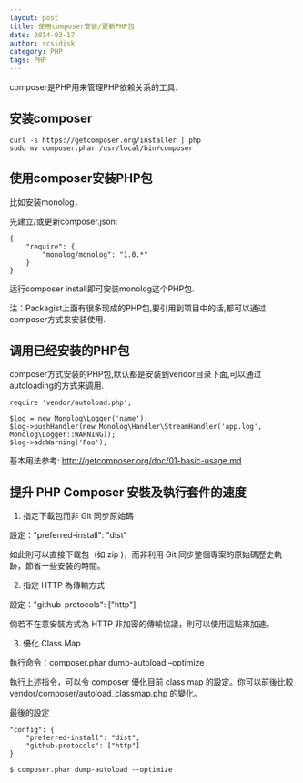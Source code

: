 ```yaml
---
layout: post
title: 使用composer安装/更新PHP包
date: 2014-03-17
author: scsidisk
category: PHP
tags: PHP
---
```


composer是PHP用来管理PHP依赖关系的工具.

## 安装composer

```
curl -s https://getcomposer.org/installer | php
sudo mv composer.phar /usr/local/bin/composer
```

## 使用composer安装PHP包

比如安装monolog，

先建立/或更新composer.json:

```
{
	"require": {
		"monolog/monolog": "1.0.*"
	}
}
```

运行composer install即可安装monolog这个PHP包.

注：Packagist上面有很多现成的PHP包,要引用到项目中的话,都可以通过composer方式来安装使用.

## 调用已经安装的PHP包

composer方式安装的PHP包,默认都是安装到vendor目录下面,可以通过autoloading的方式来调用.

```
require 'vendor/autoload.php';

$log = new Monolog\Logger('name');
$log->pushHandler(new Monolog\Handler\StreamHandler('app.log', Monolog\Logger::WARNING));
$log->addWarning('Foo');
```

基本用法参考: http://getcomposer.org/doc/01-basic-usage.md

## 提升 PHP Composer 安裝及執行套件的速度

1. 指定下載包而非 Git 同步原始碼

設定："preferred-install": "dist"

如此則可以直接下載包（如 zip )，而非利用 Git 同步整個專案的原始碼歷史軌跡，節省一些安裝的時間。

2. 指定 HTTP 為傳輸方式

設定："github-protocols": ["http"]

倘若不在意安裝方式為 HTTP 非加密的傳輸協議，則可以使用這點來加速。

3. 優化 Class Map

執行命令：composer.phar dump-autoload –optimize

執行上述指令，可以令 composer 優化目前 class map 的設定。你可以前後比較 vendor/composer/autoload_classmap.php 的變化。

最後的設定

```
"config": {
	"preferred-install": "dist",
	"github-protocols": ["http"]
}
```

```
$ composer.phar dump-autoload --optimize
```

